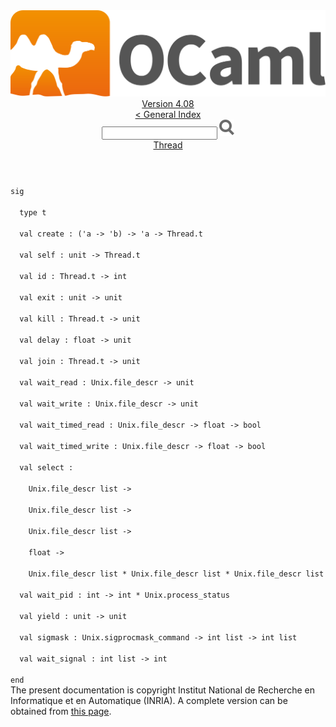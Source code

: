 <!-- ((! set title API !)) ((! set documentation !)) ((! set api !)) ((! set nobreadcrumb !)) -->
<div class="api"><header><nav class="toc brand"><a class="brand" href="https://ocaml.org/"><img src="colour-logo-gray.svg" class="svg" alt="OCaml"></a></nav><nav class="toc"><div class="toc_version"><a href="/docs" id="version-select">Version 4.08</a></div><a href="index.html">&lt; General Index</a><div class="api_search"><input type="text" name="apisearch" id="api_search" oninput="mySearch(false);" onkeypress="this.oninput();" onclick="this.oninput();" onpaste="this.oninput();">
<img src="search_icon.svg" alt="Search" class="svg" onclick="mySearch(false)"></div>
<div id="search_results"></div><div class="toc_title"><a href="Thread.html">Thread</a></div><ul></ul></nav></header>
<code class="code"><span class="keyword">sig</span><br>
&nbsp;&nbsp;<span class="keyword">type</span>&nbsp;t<br>
&nbsp;&nbsp;<span class="keyword">val</span>&nbsp;create&nbsp;:&nbsp;(<span class="keywordsign">'</span>a&nbsp;<span class="keywordsign">-&gt;</span>&nbsp;<span class="keywordsign">'</span>b)&nbsp;<span class="keywordsign">-&gt;</span>&nbsp;<span class="keywordsign">'</span>a&nbsp;<span class="keywordsign">-&gt;</span>&nbsp;<span class="constructor">Thread</span>.t<br>
&nbsp;&nbsp;<span class="keyword">val</span>&nbsp;self&nbsp;:&nbsp;unit&nbsp;<span class="keywordsign">-&gt;</span>&nbsp;<span class="constructor">Thread</span>.t<br>
&nbsp;&nbsp;<span class="keyword">val</span>&nbsp;id&nbsp;:&nbsp;<span class="constructor">Thread</span>.t&nbsp;<span class="keywordsign">-&gt;</span>&nbsp;int<br>
&nbsp;&nbsp;<span class="keyword">val</span>&nbsp;exit&nbsp;:&nbsp;unit&nbsp;<span class="keywordsign">-&gt;</span>&nbsp;unit<br>
&nbsp;&nbsp;<span class="keyword">val</span>&nbsp;kill&nbsp;:&nbsp;<span class="constructor">Thread</span>.t&nbsp;<span class="keywordsign">-&gt;</span>&nbsp;unit<br>
&nbsp;&nbsp;<span class="keyword">val</span>&nbsp;delay&nbsp;:&nbsp;float&nbsp;<span class="keywordsign">-&gt;</span>&nbsp;unit<br>
&nbsp;&nbsp;<span class="keyword">val</span>&nbsp;join&nbsp;:&nbsp;<span class="constructor">Thread</span>.t&nbsp;<span class="keywordsign">-&gt;</span>&nbsp;unit<br>
&nbsp;&nbsp;<span class="keyword">val</span>&nbsp;wait_read&nbsp;:&nbsp;<span class="constructor">Unix</span>.file_descr&nbsp;<span class="keywordsign">-&gt;</span>&nbsp;unit<br>
&nbsp;&nbsp;<span class="keyword">val</span>&nbsp;wait_write&nbsp;:&nbsp;<span class="constructor">Unix</span>.file_descr&nbsp;<span class="keywordsign">-&gt;</span>&nbsp;unit<br>
&nbsp;&nbsp;<span class="keyword">val</span>&nbsp;wait_timed_read&nbsp;:&nbsp;<span class="constructor">Unix</span>.file_descr&nbsp;<span class="keywordsign">-&gt;</span>&nbsp;float&nbsp;<span class="keywordsign">-&gt;</span>&nbsp;bool<br>
&nbsp;&nbsp;<span class="keyword">val</span>&nbsp;wait_timed_write&nbsp;:&nbsp;<span class="constructor">Unix</span>.file_descr&nbsp;<span class="keywordsign">-&gt;</span>&nbsp;float&nbsp;<span class="keywordsign">-&gt;</span>&nbsp;bool<br>
&nbsp;&nbsp;<span class="keyword">val</span>&nbsp;select&nbsp;:<br>
&nbsp;&nbsp;&nbsp;&nbsp;<span class="constructor">Unix</span>.file_descr&nbsp;list&nbsp;<span class="keywordsign">-&gt;</span><br>
&nbsp;&nbsp;&nbsp;&nbsp;<span class="constructor">Unix</span>.file_descr&nbsp;list&nbsp;<span class="keywordsign">-&gt;</span><br>
&nbsp;&nbsp;&nbsp;&nbsp;<span class="constructor">Unix</span>.file_descr&nbsp;list&nbsp;<span class="keywordsign">-&gt;</span><br>
&nbsp;&nbsp;&nbsp;&nbsp;float&nbsp;<span class="keywordsign">-&gt;</span><br>
&nbsp;&nbsp;&nbsp;&nbsp;<span class="constructor">Unix</span>.file_descr&nbsp;list&nbsp;*&nbsp;<span class="constructor">Unix</span>.file_descr&nbsp;list&nbsp;*&nbsp;<span class="constructor">Unix</span>.file_descr&nbsp;list<br>
&nbsp;&nbsp;<span class="keyword">val</span>&nbsp;wait_pid&nbsp;:&nbsp;int&nbsp;<span class="keywordsign">-&gt;</span>&nbsp;int&nbsp;*&nbsp;<span class="constructor">Unix</span>.process_status<br>
&nbsp;&nbsp;<span class="keyword">val</span>&nbsp;yield&nbsp;:&nbsp;unit&nbsp;<span class="keywordsign">-&gt;</span>&nbsp;unit<br>
&nbsp;&nbsp;<span class="keyword">val</span>&nbsp;sigmask&nbsp;:&nbsp;<span class="constructor">Unix</span>.sigprocmask_command&nbsp;<span class="keywordsign">-&gt;</span>&nbsp;int&nbsp;list&nbsp;<span class="keywordsign">-&gt;</span>&nbsp;int&nbsp;list<br>
&nbsp;&nbsp;<span class="keyword">val</span>&nbsp;wait_signal&nbsp;:&nbsp;int&nbsp;list&nbsp;<span class="keywordsign">-&gt;</span>&nbsp;int<br>
<span class="keyword">end</span></code>
<div class="copyright">The present documentation is copyright Institut National de Recherche en Informatique et en Automatique (INRIA). A complete version can be obtained from <a href="http://caml.inria.fr/pub/docs/manual-ocaml/">this page</a>.</div></div>